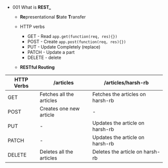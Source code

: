 - 001 What is **REST_**
    - **Re**presentational **S**tate **T**ransfer
        
    - HTTP verbs
        
        - GET - Read `app.get(function(req, res){})`
        - POST - Create `app.post(function(req, res){})`
        - PUT - Update Completely (replace)
        - PATCH - Update a part
        - DELETE - delete
    - **RESTful Routing**
        
|HTTP Verbs|/articles|/articles/harsh-rb|
|---|---|---|
|GET|Fetches all the articles|Fetches the articles on harsh-rb|
|POST|Creates one new article|-|
|PUT|-|Updates the article on harsh-rb|
|PATCH|-|Updates the article on harsh-rb|
|DELETE|Deletes all the articles|Deletes the article on harsh-rb|

